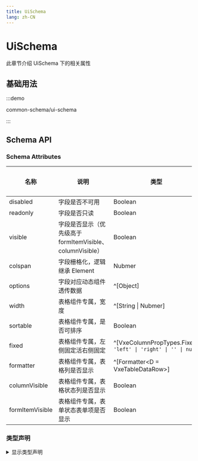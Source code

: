 ```yaml
---
title: UiSchema
lang: zh-CN
---
```


# UiSchema

此章节介绍 UiSchema 下的相关属性

## 基础用法

:::demo

common-schema/ui-schema

:::

## Schema API

### Schema Attributes

| 名称            | 说明                                                      | 类型                                                          | 默认值 |
| --------------- | --------------------------------------------------------- | ------------------------------------------------------------- | ------ |
| disabled        | 字段是否不可用                                            | Boolean                                                       | —      |
| readonly        | 字段是否只读                                              | Boolean                                                       | —      |
| visible         | 字段是否显示（优先级高于 formItemVisible、columnVisible） | Boolean                                                       | —      |
| colspan         | 字段栅格化，逻辑继承 Element                              | Nubmer                                                        | —      |
| options         | 字段对应动态组件透传数据                                  | ^[Object<any>]                                                | —      |
| width           | 表格组件专属，宽度                                        | ^[String \| Nubmer]                                           | —      |
| sortable        | 表格组件专属，是否可排序                                  | Boolean                                                       | —      |
| fixed           | 表格组件专属，左侧固定活右侧固定                          | ^[VxeColumnPropTypes.Fixed]` 'left' \| 'right' \| '' \| null` | —      |
| formatter       | 表格组件专属，表格列是否显示                              | ^[Formatter<D = VxeTableDataRow>]                             | —      |
| columnVisible   | 表格组件专属，表格状态列是否显示                          | Boolean                                                       | —      |
| formItemVisible | 表格组件专属，表单状态表单项是否显示                      | Boolean                                                       | —      |

### 类型声明

<details>
  <summary>显示类型声明</summary>

```ts
export declare type AllowScehmaTypeType =
  | 'string'
  | 'number'
  | 'index'
  | 'integer'

export declare type AllowSchemaFormatType =
  | 'currency' // type为 number 时可用
  | 'date' // type为string时可用
  | 'date-time' // type为string时可用
  | 'time' // type为string时可用
  | 'int32' // 暂未实现
  | 'int64' // 暂未实现
  | 'bigdecimal' //暂未实现

export declare type EnumType = {
  const?: any
  title?: any
  disabled?: boolean
}
export declare interface SchemaProperties {
  title: string
  type?: AllowScehmaTypeType
  format?: AllowSchemaFormatType
  description?: string
  oneOf?: Array<EnumType>
  anyOf?: Array<EnumType>
  scale?: number
  // pattern: RegExp | string
  minLength?: number
  maxLength?: number
}

export declare interface SchemaProps {
  required?: Array<string>
  properties: Record<string, SchemaProperties>
}

export declare interface SchemaUiProps {
  disabled?: boolean
  readonly?: boolean
  visible?: boolean
  colspan?: number
  options?: Record<string, any>
}

export declare interface SchemaUiPropsByTable extends SchemaUiProps {
  width?: number | string
  sortable?: boolean
  fixed?: VxeColumnPropTypes.Fixed
  formatter?: VxeColumnPropTypes.Formatter
  columnVisible?: boolean
  formItemVisible?: boolean
}
```

</details>
